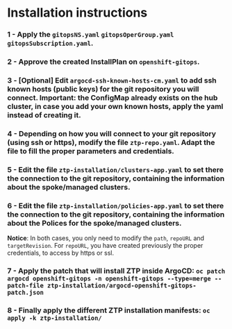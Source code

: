 # Installation instructions

### 1 - Apply the `gitopsNS.yaml` `gitopsOperGroup.yaml` `gitopsSubscription.yaml`.  

### 2 - Approve the created InstallPlan on `openshift-gitops`.  

### 3 - [Optional] Edit `argocd-ssh-known-hosts-cm.yaml` to add ssh known hosts (public keys) for the git repository you will connect. **Important**: the ConfigMap already exists on the hub cluster, in case you add your own known hosts, apply the yaml instead of creating it.  

 ### 4 - Depending on how you will connect to your git repository (using ssh or https), modify the file `ztp-repo.yaml`. Adapt the file to fill the proper parameters and credentials. 

 ### 5 -  Edit the file `ztp-installation/clusters-app.yaml` to set there the connection to the git repository, containing the information about the spoke/managed clusters.  

 ### 6 -  Edit the file `ztp-installation/policies-app.yaml` to set there the connection to the git repository, containing the information about the Polices for the spoke/managed clusters. 

 **Notice**: In both cases, you only need to modify the `path`, `repoURL` and `targetRevision`. For `repoURL`, you have created previously the proper credentials, to access by https or ssl. 

  ### 7 - Apply the patch that will install ZTP inside ArgoCD: `oc patch argocd openshift-gitops -n openshift-gitops --type=merge --patch-file ztp-installation/argocd-openshift-gitops-patch.json` 

  ### 8 - Finally apply the different ZTP installation manifests:  `oc apply -k ztp-installation/`
